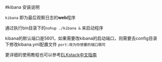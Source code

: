 #kibana 安装说明

```kibana``` 即为最后观察日志的**web**程序

通过执行bin目录下的```nohup ./kibana &``` 来启动程序 

kibana的默认端口是5601，如果需要改kibana的启动端口，则需要去config目录下修改kibana.yml配置文件 ```port:改为你想要的端口既可```

更详细的使用教程也可以参考[ELKstack中文指南](https://www.gitbook.com/book/chenryn/kibana-guide-cn/details)
